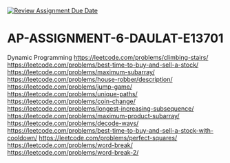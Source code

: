 [![Review Assignment Due Date](https://classroom.github.com/assets/deadline-readme-button-22041afd0340ce965d47ae6ef1cefeee28c7c493a6346c4f15d667ab976d596c.svg)](https://classroom.github.com/a/5scx4n9x)
# AP-ASSIGNMENT-6-DAULAT-E13701
Dynamic Programming
https://leetcode.com/problems/climbing-stairs/
https://leetcode.com/problems/best-time-to-buy-and-sell-a-stock/
https://leetcode.com/problems/maximum-subarray/
https://leetcode.com/problems/house-robber/description/
https://leetcode.com/problems/jump-game/
https://leetcode.com/problems/unique-paths/
https://leetcode.com/problems/coin-change/
https://leetcode.com/problems/longest-increasing-subsequence/
https://leetcode.com/problems/maximum-product-subarray/
https://leetcode.com/problems/decode-ways/
https://leetcode.com/problems/best-time-to-buy-and-sell-a-stock-with-cooldown/
https://leetcode.com/problems/perfect-squares/
https://leetcode.com/problems/word-break/
https://leetcode.com/problems/word-break-2/
